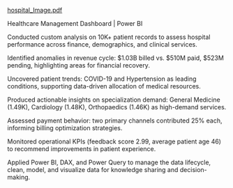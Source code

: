 [hospital_Image.pdf](https://github.com/user-attachments/files/22314865/hospital_Image.pdf)

Healthcare Management Dashboard | Power BI

Conducted custom analysis on 10K+ patient records to assess hospital performance across finance, demographics, and clinical services.

Identified anomalies in revenue cycle: $1.03B billed vs. $510M paid, $523M pending, highlighting areas for financial recovery.

Uncovered patient trends: COVID-19 and Hypertension as leading conditions, supporting data-driven allocation of medical resources.

Produced actionable insights on specialization demand: General Medicine (1.49K), Cardiology (1.48K), Orthopaedics (1.46K) as high-demand services.

Assessed payment behavior: two primary channels contributed 25% each, informing billing optimization strategies.

Monitored operational KPIs (feedback score 2.99, average patient age 46) to recommend improvements in patient experience.

Applied Power BI, DAX, and Power Query to manage the data lifecycle, clean, model, and visualize data for knowledge sharing and decision-making.
